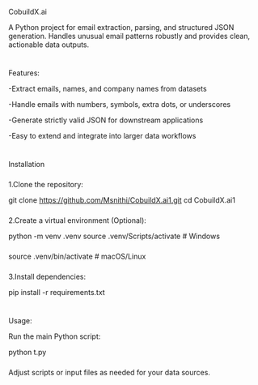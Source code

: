 CobuildX.ai

A Python project for email extraction, parsing, and structured JSON generation. Handles unusual email patterns robustly and provides clean, actionable data outputs.

#
Features:

-Extract emails, names, and company names from datasets

-Handle emails with numbers, symbols, extra dots, or underscores

-Generate strictly valid JSON for downstream applications

-Easy to extend and integrate into larger data workflows
#
Installation
###
1.Clone the repository:

git clone https://github.com/Msnithi/CobuildX.ai1.git
cd CobuildX.ai1
###
2.Create a virtual environment (Optional):

python -m venv .venv
source .venv/Scripts/activate  # Windows
###
source .venv/bin/activate      # macOS/Linux

###
3.Install dependencies:

pip install -r requirements.txt
#
Usage:

Run the main Python script:

python t.py

###
Adjust scripts or input files as needed for your data sources.
